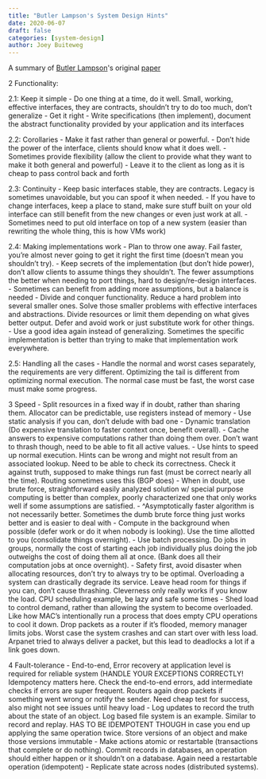 ```yaml
---
title: "Butler Lampson's System Design Hints"
date: 2020-06-07
draft: false
categories: [system-design]
author: Joey Buiteweg
---
```


A summary of [Butler Lampson](https://en.wikipedia.org/wiki/Butler_Lampson)'s original [paper](https://bwlampson.site/33-Hints/Acrobat.pdf)

2 Functionality:

2.1: Keep it simple
	- Do one thing at a time, do it well. Small, working, effective interfaces, they are contracts, shouldn’t try to do too much, don’t generalize
	- Get it right
	- Write specifications (then implement), document the abstract functionality provided by your application and its interfaces

2.2: Corollaries
	- Make it fast rather than general or powerful.
	- Don’t hide the power of the interface, clients should know what it does well.
	- Sometimes provide flexibility (allow the client to provide what they want to make it both general and powerful)
	- Leave it to the client as long as it is cheap to pass control back and forth

2.3: Continuity
	- Keep basic interfaces stable, they are contracts. Legacy is sometimes unavoidable, but you can spoof it when needed.
	- If you have to change interfaces, keep a place to stand, make sure stuff built on your old interface can still benefit from the new changes or even just work at all.
	- Sometimes need to put old interface on top of a new system (easier than rewriting the whole thing, this is how VMs work)

2.4: Making implementations work
	- Plan to throw one away. Fail faster, you’re almost never going to get it right the first time (doesn’t mean you shouldn’t try).
	- Keep secrets of the implementation (but don’t hide power), don’t allow clients to assume things they shouldn’t. The fewer assumptions the better when needing to port things, hard to design/re-design interfaces.
	- Sometimes can benefit from adding more assumptions, but a balance is needed
	- Divide and conquer functionality. Reduce a hard problem into several smaller ones. Solve those smaller problems with effective interfaces and abstractions. Divide resources or limit them depending on what gives better output. Defer and avoid work or just substitute work for other things.
	- Use a good idea again instead of generalizing. Sometimes the specific implementation is better than trying to make that implementation work everywhere.

2.5: Handling all the cases
	- Handle the normal and worst cases separately, the requirements are very different. Optimizing the tail is different from optimizing normal execution. The normal case must be fast, the worst case must make some progress.

3 Speed
	- Split resources in a fixed way if in doubt, rather than sharing them. Allocator can be predictable, use registers instead of memory
	- Use static analysis if you can, don’t delude with bad one
	- Dynamic translation (Do expensive translation to faster context once, benefit overall).
	- Cache answers to expensive computations rather than doing them over. Don’t want to thrash though, need to be able to fit all active values.
	- Use hints to speed up normal execution. Hints can be wrong and might not result from an associated lookup. Need to be able to check its correctness. Check it against truth, supposed to make things run fast (must be correct nearly all the time). Routing sometimes uses this (BGP does)
	- When in doubt, use brute force, straightforward easily analyzed solution w/ special purpose computing is better than complex, poorly characterized one that only works well if some assumptions are satisfied.
	- ^Asymptotically faster algorithm is not necessarily better. Sometimes the dumb brute force thing just works better and is easier to deal with
	- Compute in the background when possible (defer work or do it when nobody is looking). Use the time allotted to you (consolidate things overnight).
	- Use batch processing. Do jobs in groups, normally the cost of starting each job individually plus doing the job outweighs the cost of doing them all at once. (Bank does all their computation jobs at once overnight).
	- Safety first, avoid disaster when allocating resources, don’t try to always try to be optimal. Overloading a system can drastically degrade its service. Leave head room for things if you can, don’t cause thrashing. Cleverness only really works if you know the load. CPU scheduling example, be lazy and safe some times
	- Shed load to control demand, rather than allowing the system to become overloaded. Like how MAC’s intentionally run a process that does empty CPU operations to cool it down. Drop packets as a router if it’s flooded, memory manager limits jobs. Worst case the system crashes and can start over with less load. Arpanet tried to always deliver a packet, but this lead to deadlocks a lot if a link goes down.

4 Fault-tolerance
	- End-to-end, Error recovery at application level is required for reliable system (HANDLE YOUR EXCEPTIONS CORRECTLY! Idempotency matters here. Check the end-to-end errors, add intermediate checks if errors are super frequent. Routers again drop packets if something went wrong or notify the sender. Need cheap test for success, also might not see issues until heavy load
	- Log updates to record the truth about the state of an object. Log based file system is an example. Similar to record and replay. HAS TO BE IDEMPOTENT THOUGH in case you end up applying the same operation twice. Store versions of an object and make those versions immutable
	- Make actions atomic or restartable (transactions that complete or do nothing). Commit records in databases, an operation should either happen or it shouldn’t on a database. Again need a restartable operation (idempotent)
	- Replicate state across nodes (distributed systems).
	

	
	
